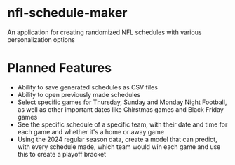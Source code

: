 # nfl-schedule-maker
An application for creating randomized NFL schedules with various personalization options

# Planned Features
<ul>
  <li>Ability to save generated schedules as CSV files</li>
  <li>Ability to open previously made schedules</li>
  <li>Select specific games for Thursday, Sunday and Monday Night Football, as well as other important dates like Chirstmas games and Black Friday games</li>
  <li>See the specific schedule of a specific team, with their date and time for each game and whether it's a home or away game</li>
  <li>Using the 2024 regular season data, create a model that can predict, with every schedule made, which team would win each game and use this to create a playoff bracket</li>
</ul>
